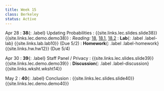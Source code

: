 ```yaml
---
title: Week 15
class: Berkeley
status: Active
---
```


Apr 28
: **38**{: .label} Updating Probabilities
    : {{site.links.lec.slides.slide38}} {{site.links.lec.demo.demo38}}
: _Reading:_ [18](https://inferentialthinking.com/chapters/18/Updating_Predictions.html), [18.1](https://inferentialthinking.com/chapters/18/1/More_Likely_than_Not_Binary_Classifier.html), [18.2](https://inferentialthinking.com/chapters/18/2/Making_Decisions.html)
: **Lab**{: .label .label-lab} {{site.links.lab.lab10}} (Due 5/2)
: **Homework**{: .label .label-homework} {{site.links.hw.hw12}} (Due 5/4)

Apr 30
: **39**{: .label} Staff Panel / Privacy
    : {{site.links.lec.slides.slide39}} {{site.links.lec.demo.demo39}}
: **Discussion**{: .label .label-discussion} {{site.links.wksht.wksht14}}

May 2
: **40**{: .label} Conclusion
  : {{site.links.lec.slides.slide40}} {{site.links.lec.demo.demo40}}